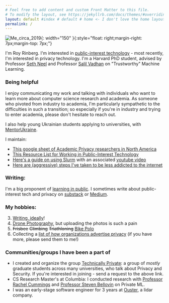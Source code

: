 ```yaml
---
# Feel free to add content and custom Front Matter to this file.
# To modify the layout, see https://jekyllrb.com/docs/themes/#overriding-theme-defaults
layout: default #index # default # home <- I don't love the home layout, but I'm leaving it here in case I change my mind
permalink: /
---
```

<title> Roy Rinberg </title>
<meta name="description" content="Roy Rinberg's Blog and personal website. 
    Contains personal writings, 
    personal projects, 
    and professional information">

![Me_circa_2019]({{site.url}}/assets/profile_pic.jpg){: width="150" }{:style="float: right;margin-right: 7px;margin-top: 7px;"}

I'm Roy Rinberg. I'm interested in [public-interest technology](https://royrinberg.medium.com/resources-for-working-in-public-interest-technology-78a74e7fd712) - most recently, I'm interested in <span class="spoiler"> privacy</span> technology. I'm a Harvard PhD student, advised by Professor [Seth Neel](https://www.hbs.edu/faculty/Pages/profile.aspx?facId=1326892) and Professor [Salil Vadhan](https://salil.seas.harvard.edu) on "Trustworthy" Machine Learning.


### **Being helpful**

I enjoy communicating my work and talking with individuals who want to learn more about computer science research and academia. As someone who pivoted from industry to academia, I'm particularly sympathetic to the difficulties in such a transition; so especially if you're in industry and trying to enter academia, please don't hesitate to reach out. 

I also help young Ukrainian students applying to universities, with [MentorUkraine](https://mentorukraine.bravegeneration.org).

I maintain:
* [This google sheet of Academic Privacy researchers in North America](https://docs.google.com/spreadsheets/d/1-M6Tv94S9Oa07D3ehzVkeRIAsktuIpC4hDO7gGf1ous/edit?gid=0#gid=0)
* [This Resource List for Working in Public-Interest Technology](https://royrinberg.medium.com/resources-for-working-in-public-interest-technology-78a74e7fd712)
* [Here's a guide on using Slurm](https://fascinated-zircon-5bc.notion.site/FASRC-Computing-1c14c3845c4c8046bbd6f2bac85fc067) with an associated [youtube video](https://www.youtube.com/watch?v=Pak8OOLDNkQ)
* [Here are (aggressive) steps I've taken to be less addicted to the internet](https://docs.google.com/presentation/d/11ZJdjvSWC22nw8pm7j8gEiv8ZjuhaDv9klX1x3hzmC0/edit?slide=id.p#slide=id.p)




### **Writing:**
I'm a big proponent of [learning in public](https://www.swyx.io/learn-in-public/).  I sometimes write about public-interest tech and privacy on [substack](https://technicallyprivate.substack.com/) or [Medium](https://royrinberg.medium.com/).



### **My hobbies:**
3. [Writing, ideally](https://technicallyprivate.substack.com/)!
4. [Drone Photography](https://github.com/RoyRin/RoyRin.github.io/tree/master/assets/drone_photos), but uploading the photos is such a pain
5. ~~Frisbee~~ ~~Climbing~~ ~~Triathloning~~ [Bike Polo](https://en.wikipedia.org/wiki/Hardcourt_Bike_Polo)
8. Collecting a [list of how organizations advertise privacy](https://docs.google.com/presentation/d/1wArCxGAAvkJcy0inWeKua3Ra7LkJDhApcso8cJ1Aon8/edit#slide=id.g1223166de6e_0_7) (if you have more, please send them to me!)


### **Communities/groups I have been a part of**


* I created and organize the group [Technically Private](https://www.technicallyprivate.com): a group of *mostly* graduate students across many universities, who talk about Privacy and Security. If you're interested in joining - send a request to the above link.
* CS Research Master's at Columbia: I conducted research with [Professor Rachel Cummings](https://www.rachelcummings.com) and [Professor Steven Bellovin](https://www.cs.columbia.edu/~smb/) on Private ML. 
* I was an early-stage software engineer for 3 years at [Ouster](www.ouster.com), a lidar company. 
